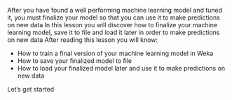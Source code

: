 After you have found a well performing machine learning model and tuned it, you must finalize
your model so that you can use it to make predictions on new data In this lesson you will
discover how to finalize your machine learning model, save it to file and load it later in order to
make predictions on new data After reading this lesson you will know:
- How to train a final version of your machine learning model in Weka
- How to save your finalized model to file
- How to load your finalized model later and use it to make predictions on new data

Let’s get started


